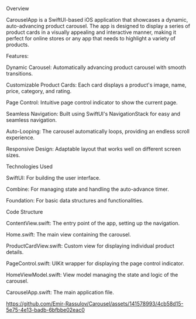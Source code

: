 Overview

CarouselApp is a SwiftUI-based iOS application that showcases a dynamic, auto-advancing product carousel. The app is designed to display a series of product cards in a visually appealing and interactive manner, making it perfect for online stores or any app that needs to highlight a variety of products.

Features:

Dynamic Carousel: Automatically advancing product carousel with smooth transitions.

Customizable Product Cards: Each card displays a product's image, name, price, category, and rating.

Page Control: Intuitive page control indicator to show the current page.

Seamless Navigation: Built using SwiftUI's NavigationStack for easy and seamless navigation.

Auto-Looping: The carousel automatically loops, providing an endless scroll experience.

Responsive Design: Adaptable layout that works well on different screen sizes.

Technologies Used

SwiftUI: For building the user interface.

Combine: For managing state and handling the auto-advance timer.

Foundation: For basic data structures and functionalities.

Code Structure

ContentView.swift: The entry point of the app, setting up the navigation.

Home.swift: The main view containing the carousel.

ProductCardView.swift: Custom view for displaying individual product details.

PageControl.swift: UIKit wrapper for displaying the page control indicator.

HomeViewModel.swift: View model managing the state and logic of the carousel.

CarouselApp.swift: The main application file.



https://github.com/Emir-Rassulov/Carousel/assets/141578993/4cb58d15-5e75-4e13-badb-6bfbbe02eac0

